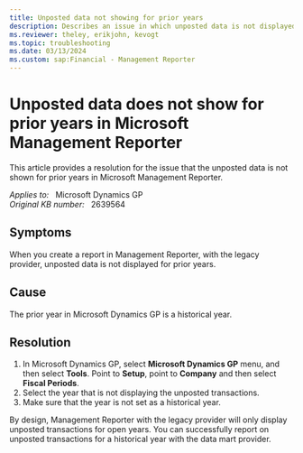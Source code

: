 ```yaml
---
title: Unposted data not showing for prior years
description: Describes an issue in which unposted data is not displayed in Management Reporter for prior years.
ms.reviewer: theley, erikjohn, kevogt
ms.topic: troubleshooting
ms.date: 03/13/2024
ms.custom: sap:Financial - Management Reporter
---
```

# Unposted data does not show for prior years in Microsoft Management Reporter

This article provides a resolution for the issue that the unposted data is not shown for prior years in Microsoft Management Reporter.

_Applies to:_ &nbsp; Microsoft Dynamics GP  
_Original KB number:_ &nbsp; 2639564

## Symptoms

When you create a report in Management Reporter, with the legacy provider, unposted data is not displayed for prior years.

## Cause

The prior year in Microsoft Dynamics GP is a historical year.

## Resolution

1. In Microsoft Dynamics GP, select **Microsoft Dynamics GP** menu, and then select **Tools**. Point to **Setup**, point to **Company** and then select **Fiscal Periods**.
2. Select the year that is not displaying the unposted transactions.
3. Make sure that the year is not set as a historical year.

By design, Management Reporter with the legacy provider will only display unposted transactions for open years. You can successfully report on unposted transactions for a historical year with the data mart provider.
